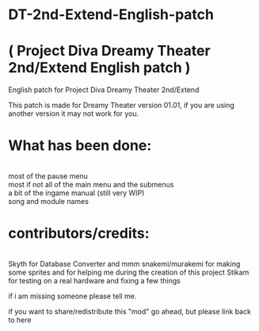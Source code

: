 # DT-2nd-Extend-English-patch 
# ( Project Diva Dreamy Theater 2nd/Extend English patch )

English patch for Project Diva Dreamy Theater 2nd/Extend

This patch is made for Dreamy Theater version 01.01, if you are using another version it may not work for you.

<h1>What has been done:</h1><br>
most of the pause menu<br>
most if not all of the main menu and the submenus<br>
a bit of the ingame manual (still very WIP)<br>
song and module names<br>

<h1>contributors/credits:</h1><br>
Skyth for Database Converter and mmm
snakemi/murakemi for making some sprites and for helping me during the creation of this project
Stikam for testing on a real hardware and fixing a few things

if i am missing someone please tell me.

if you want to share/redistribute this "mod" go ahead, but please link back to here
